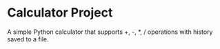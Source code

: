 # Calculator Project

A simple Python calculator that supports +, -, *, / operations with history saved to a file.



